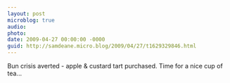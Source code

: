 ```yaml
---
layout: post
microblog: true
audio: 
photo: 
date: 2009-04-27 00:00:00 -0000
guid: http://samdeane.micro.blog/2009/04/27/t1629329846.html
---
```

Bun crisis averted - apple &amp; custard tart purchased. Time for a nice cup of tea...

